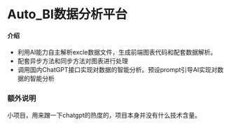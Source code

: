 # Auto_BI数据分析平台

#### 介绍
- 利用AI能力自主解析excle数据文件，生成前端图表代码和配套数据解析。
- 配套异步方法和同步方法对图表进行处理
- 调用国内ChatGPT接口实现对数据的智能分析。预设prompt引导AI实现对数据的智能分析
### 额外说明
小项目，用来蹭一下chatgpt的热度的，项目本身并没有什么技术含量。
